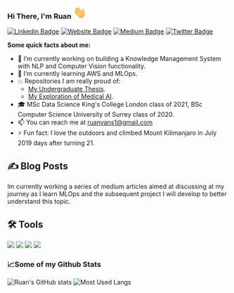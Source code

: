 ### Hi There, I'm Ruan <img src="wave.gif" width="30px">

[![Linkedin Badge](https://img.shields.io/badge/LinkedIn-0077B5?style=for-the-badge&logo=linkedin&logoColor=white)](https://linkedin.com/in/ruan-van-schalkwyk-800a65150)
[![Website Badge](https://img.shields.io/badge/Website-3b5998?style=flat-square&logo=google-chrome&logoColor=white)]() 
[![Medium Badge](https://img.shields.io/badge/medium-%2312100E.svg?&style=for-square&logo=medium&logoColor=white)]()
[![Twitter Badge](https://img.shields.io/badge/-Twitter-00acee?style=flat-square&logo=Twitter&logoColor=white)]()

**Some quick facts about me:** 
- 🔭 I’m currently working on building a Knowledge Management System with NLP and Computer Vision functionality. 
- 🌱 I’m currently learning AWS and MLOps. 
- 💥 Repositories I am really proud of:
    -    [My Undergraduate Thesis](https://github.com/Ruanvans/GAN-time-series-implementation). 
    -    [My Exploration of Medical AI](https://github.com/Ruanvans/ECG-classification-using-deep-learning).
- 🎓 MSc Data Science King's College London class of 2021, BSc Computer Science University of Surrey class of 2020. 
- 📫 You can reach me at ruanvans1@gmail.com
- ⚡ Fun fact: I love the outdoors and climbed Mount Kilimanjaro in July 2019 days after turning 21. 

## ✍️ Blog Posts
Im currently working a series of medium articles aimed at discussing at my journey as I learn MLOps and the subsequent project I will develop to better understand this topic. 

## 🛠️ Tools

![](https://img.shields.io/badge/Code-Python-informational?style=flat&logo=python&logoColor=white&color=32CD32) ![](https://img.shields.io/badge/Code-C++-informational?style=flat&logo=c%2B%2B&logoColor=white&color=32CD32) ![](https://img.shields.io/badge/Code-Java-informational?style=flat&logo=java&logoColor=white&color=32CD32) ![](https://img.shields.io/badge/Tools-Jupyter-informational?style=flat&logo=Jupyter&logoColor=white&color=32CD32)

### 📈Some of my Github Stats
![Ruan's GitHub stats](https://github-readme-stats.vercel.app/api?username=Ruanvans&show_icons=true&theme=chartreuse-dark)
![Most Used Langs](https://github-readme-stats.vercel.app/api/top-langs/?username=Ruanvans&show_icons=true&theme=chartreuse-dark)


